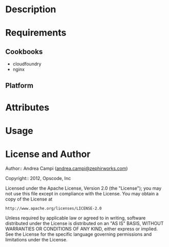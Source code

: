 Description
===========

Requirements
============

Cookbooks
---------

* cloudfoundry
* nginx

Platform
--------

Attributes
==========

Usage
=====

License and Author
==================

Author:: Andrea Campi (<andrea.campi@zephirworks.com>)

Copyright:: 2012, Opscode, Inc

Licensed under the Apache License, Version 2.0 (the "License");
you may not use this file except in compliance with the License.
You may obtain a copy of the License at

    http://www.apache.org/licenses/LICENSE-2.0

Unless required by applicable law or agreed to in writing, software
distributed under the License is distributed on an "AS IS" BASIS,
WITHOUT WARRANTIES OR CONDITIONS OF ANY KIND, either express or implied.
See the License for the specific language governing permissions and
limitations under the License.
